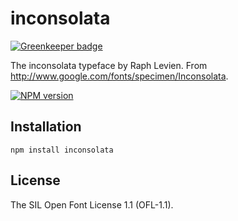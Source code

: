 # inconsolata

[![Greenkeeper badge](https://badges.greenkeeper.io/ForbesLindesay/inconsolata.svg)](https://greenkeeper.io/)

The inconsolata typeface by Raph Levien. From http://www.google.com/fonts/specimen/Inconsolata.

[![NPM version](https://img.shields.io/npm/v/inconsolata.svg)](https://www.npmjs.com/package/inconsolata)

## Installation

    npm install inconsolata

## License

  The SIL Open Font License 1.1 (OFL-1.1).

